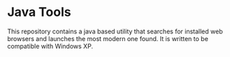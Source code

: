 Java Tools
===============
This repository contains a java based utility  that searches for installed web browsers and launches the most modern one found. It is written to be compatible with Windows XP.
